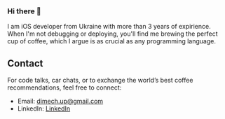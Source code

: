 ### Hi there 👋

I am iOS developer from Ukraine with more than 3 years of expirience. When I'm not debugging or deploying, you'll find me brewing the perfect cup of coffee, which I argue is as crucial as any programming language.

## Contact

For code talks, car chats, or to exchange the world’s best coffee recommendations, feel free to connect:

- Email: dimech.up@gmail.com
- LinkedIn: [LinkedIn](www.linkedin.com/in/dmytro-kiselov-ios-dev)
<!--
**k-dmy/k-dmy** is a ✨ _special_ ✨ repository because its `README.md` (this file) appears on your GitHub profile.

Here are some ideas to get you started:

- 🔭 I’m currently working on ...
- 🌱 I’m currently learning ...
- 👯 I’m looking to collaborate on ...
- 🤔 I’m looking for help with ...
- 💬 Ask me about ...
- 📫 How to reach me: ...
- 😄 Pronouns: ...
- ⚡ Fun fact: ...
-->
